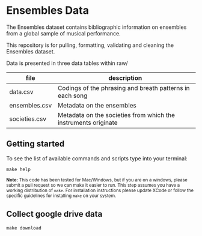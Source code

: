 # Ensembles Data

The Ensembles dataset contains bibliographic information on ensembles from a global sample of musical performance. 

This repository is for pulling, formatting, validating and cleaning the Ensembles dataset.

Data is presented in three data tables within raw/

| file            | description                                                    |
|-----------------|----------------------------------------------------------------|
| data.csv        | Codings of the phrasing and breath patterns in each song       |
| ensembles.csv   | Metadata on the ensembles                                      |
| societies.csv   | Metadata on the societies from which the instruments originate |


## Getting started

To see the list of available commands and scripts type into your terminal:

`make help`

<small><strong>Note:</strong> This code has been tested for Mac/Windows, but if you are on a windows, please submit a pull request so we can make it easier to run. This step assumes you have a working distribution of `make`. For installation instructions please update XCode or follow the specific guidelines for installing `make` on your system. </small>

## Collect google drive data

`make download`
